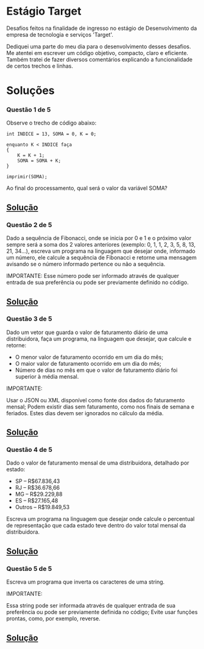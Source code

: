 # Estágio Target

Desafios feitos na finalidade de ingresso no estágio de Desenvolvimento da empresa de tecnologia e serviços 'Target'.

Dediquei uma parte do meu dia para o desenvolvimento desses desafios. Me atentei em escrever um código objetivo, compacto, claro e eficiente. Também tratei de fazer diversos comentários explicando a funcionalidade de certos trechos e linhas.

# Soluções

### Questão 1 de 5

Observe o trecho de código abaixo:

```plaintext
int INDICE = 13, SOMA = 0, K = 0;

enquanto K < INDICE faça
{
    K = K + 1;
    SOMA = SOMA + K;
}

imprimir(SOMA);
```
Ao final do processamento, qual será o valor da variável SOMA?

## [Solução](https://github.com/PedroMoura0102/estagioTarget/blob/main/scripts/exercicio1.js)

### Questão 2 de 5
Dado a sequência de Fibonacci, onde se inicia por 0 e 1 e o próximo valor sempre será a soma dos 2 valores anteriores (exemplo: 0, 1, 1, 2, 3, 5, 8, 13, 21, 34...), escreva um programa na linguagem que desejar onde, informado um número, ele calcule a sequência de Fibonacci e retorne uma mensagem avisando se o número informado pertence ou não a sequência.

IMPORTANTE: Esse número pode ser informado através de qualquer entrada de sua preferência ou pode ser previamente definido no código.

## [Solução](https://github.com/PedroMoura0102/estagioTarget/blob/main/scripts/exercicio2.js)

### Questão 3 de 5
Dado um vetor que guarda o valor de faturamento diário de uma distribuidora, faça um programa, na linguagem que desejar, que calcule e retorne:

- O menor valor de faturamento ocorrido em um dia do mês;
- O maior valor de faturamento ocorrido em um dia do mês;
- Número de dias no mês em que o valor de faturamento diário foi superior à média mensal.

IMPORTANTE:

Usar o JSON ou XML disponível como fonte dos dados do faturamento mensal;
Podem existir dias sem faturamento, como nos finais de semana e feriados. Estes dias devem ser ignorados no cálculo da média.

## [Solução](https://github.com/PedroMoura0102/estagioTarget/blob/main/scripts/exercicio3.js)

### Questão 4 de 5
Dado o valor de faturamento mensal de uma distribuidora, detalhado por estado:

- SP – R$67.836,43
- RJ – R$36.678,66
- MG – R$29.229,88
- ES – R$27.165,48
- Outros – R$19.849,53

Escreva um programa na linguagem que desejar onde calcule o percentual de representação que cada estado teve dentro do valor total mensal da distribuidora.

## [Solução](https://github.com/PedroMoura0102/estagioTarget/blob/main/scripts/exercicio4.js)

### Questão 5 de 5
Escreva um programa que inverta os caracteres de uma string.

IMPORTANTE:

Essa string pode ser informada através de qualquer entrada de sua preferência ou pode ser previamente definida no código;
Evite usar funções prontas, como, por exemplo, reverse.

## [Solução](https://github.com/PedroMoura0102/estagioTarget/blob/main/scripts/exercicio5.js)

